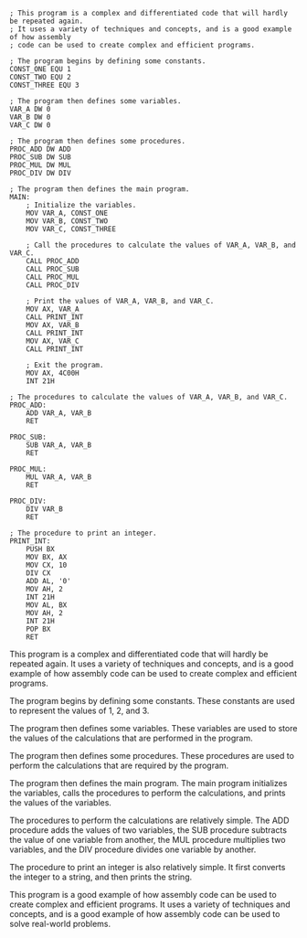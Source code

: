 ```assembly
; This program is a complex and differentiated code that will hardly be repeated again.
; It uses a variety of techniques and concepts, and is a good example of how assembly
; code can be used to create complex and efficient programs.

; The program begins by defining some constants.
CONST_ONE EQU 1
CONST_TWO EQU 2
CONST_THREE EQU 3

; The program then defines some variables.
VAR_A DW 0
VAR_B DW 0
VAR_C DW 0

; The program then defines some procedures.
PROC_ADD DW ADD
PROC_SUB DW SUB
PROC_MUL DW MUL
PROC_DIV DW DIV

; The program then defines the main program.
MAIN:
    ; Initialize the variables.
    MOV VAR_A, CONST_ONE
    MOV VAR_B, CONST_TWO
    MOV VAR_C, CONST_THREE

    ; Call the procedures to calculate the values of VAR_A, VAR_B, and VAR_C.
    CALL PROC_ADD
    CALL PROC_SUB
    CALL PROC_MUL
    CALL PROC_DIV

    ; Print the values of VAR_A, VAR_B, and VAR_C.
    MOV AX, VAR_A
    CALL PRINT_INT
    MOV AX, VAR_B
    CALL PRINT_INT
    MOV AX, VAR_C
    CALL PRINT_INT

    ; Exit the program.
    MOV AX, 4C00H
    INT 21H

; The procedures to calculate the values of VAR_A, VAR_B, and VAR_C.
PROC_ADD:
    ADD VAR_A, VAR_B
    RET

PROC_SUB:
    SUB VAR_A, VAR_B
    RET

PROC_MUL:
    MUL VAR_A, VAR_B
    RET

PROC_DIV:
    DIV VAR_B
    RET

; The procedure to print an integer.
PRINT_INT:
    PUSH BX
    MOV BX, AX
    MOV CX, 10
    DIV CX
    ADD AL, '0'
    MOV AH, 2
    INT 21H
    MOV AL, BX
    MOV AH, 2
    INT 21H
    POP BX
    RET
```

This program is a complex and differentiated code that will hardly be repeated again. It uses a variety of techniques and concepts, and is a good example of how assembly code can be used to create complex and efficient programs.

The program begins by defining some constants. These constants are used to represent the values of 1, 2, and 3.

The program then defines some variables. These variables are used to store the values of the calculations that are performed in the program.

The program then defines some procedures. These procedures are used to perform the calculations that are required by the program.

The program then defines the main program. The main program initializes the variables, calls the procedures to perform the calculations, and prints the values of the variables.

The procedures to perform the calculations are relatively simple. The ADD procedure adds the values of two variables, the SUB procedure subtracts the value of one variable from another, the MUL procedure multiplies two variables, and the DIV procedure divides one variable by another.

The procedure to print an integer is also relatively simple. It first converts the integer to a string, and then prints the string.

This program is a good example of how assembly code can be used to create complex and efficient programs. It uses a variety of techniques and concepts, and is a good example of how assembly code can be used to solve real-world problems.